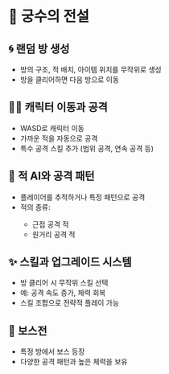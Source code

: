 <!DOCTYPE html>
<html lang="ko">
<head>
  <meta charset="UTF-8" />
  <meta name="viewport" content="width=device-width, initial-scale=1.0" />
</head>
<body>

  <h1>🎯 궁수의 전설</h1>

  <div class="section">
    <h2>🌀 랜덤 방 생성</h2>
    <ul>
      <li>방의 구조, 적 배치, 아이템 위치를 무작위로 생성</li>
      <li>방을 클리어하면 다음 방으로 이동</li>
    </ul>
  </div>

  <div class="section">
    <h2>🏃‍♂️ 캐릭터 이동과 공격</h2>
    <ul>
      <li>WASD로 캐릭터 이동</li>
      <li>가까운 적을 자동으로 공격</li>
      <li>특수 공격 스킬 추가 (범위 공격, 연속 공격 등)</li>
    </ul>
  </div>

  <div class="section">
    <h2>👾 적 AI와 공격 패턴</h2>
    <ul>
      <li>플레이어를 추적하거나 특정 패턴으로 공격</li>
      <li>적의 종류:</li>
      <ul>
        <li>근접 공격 적</li>
        <li>원거리 공격 적</li>
      </ul>
    </ul>
  </div>

  <div class="section">
    <h2>✨ 스킬과 업그레이드 시스템</h2>
    <ul>
      <li>방 클리어 시 무작위 스킬 선택</li>
      <li>예: 공격 속도 증가, 체력 회복</li>
      <li>스킬 조합으로 전략적 플레이 가능</li>
    </ul>
  </div>

  <div class="section">
    <h2>👑 보스전</h2>
    <ul>
      <li>특정 방에서 보스 등장</li>
      <li>다양한 공격 패턴과 높은 체력을 보유</li>
    </ul>
  </div>

</body>
</html>

